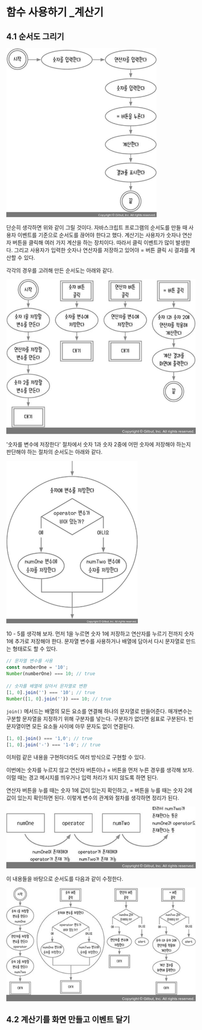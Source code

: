 # 함수 사용하기 _계산기

## 4.1 순서도 그리기

<img src='images/4-1.webp' alt='그림 4-1 계산기 순서도' width='400px' />

단순히 생각하면 위와 같이 그릴 것이다. 자바스크립트 프로그램의 순서도를 만들 때 사용자 이벤트를 기준으로 순서도를 끊어야 한다고 했다. 계산기는 사용자가 숫자나 연산자 버튼을 클릭해 여러 가지 계산을 하는 장치이다. 따라서 클릭 이벤트가 많이 발생한다. 그리고 사용자가 입력한 숫자나 연산자를 저장하고 있어야 = 버튼 클릭 시 결과를 계산할 수 있다.

각각의 경우를 고려해 만든 순서도는 아래와 같다.

![그림 4-2 재작성한 계산기 순서도 1](images/4-2.webp)

'숫자를 변수에 저장한다' 절차에서 숫자 1과 숫자 2중에 어떤 숫자에 저장해야 하는지 판단해야 하는 절차의 순서도는 아래와 같다.

<img src='images/4-3.webp' alt='그림 4-3 판단하기' width='350px' />

10 - 5를 생각해 보자. 먼저 1을 누르면 숫자 1에 저장하고 연산자를 누르기 전까지 숫자 1에 추가로 저장해야 한다. 문자열 변수를 사용하거나 배열에 담아서 다시 문자열로 만드는 형태로도 할 수 있다.

```js
// 문자열 변수를 사용
const numberOne = '10';
Number(numberOne) === 10; // true

// 숫자를 배열에 담아서 문자열로 변환
[1, 0].join('') === '10'; // true
Number([1, 0].join('')) === 10; // true
```

`join()` 메서드는 배열의 모든 요소를 연결해 하나의 문자열로 만들어준다. 매개변수는 구분할 문자열을 지정하기 위해 구분자를 넣는다. 구분자가 없다면 쉼표로 구분된다. 빈 문자열이면 모든 요소들 사이에 아무 문자도 없이 연결된다.

```js
[1, 0].join() === '1,0'; // true
[1, 0].join('-') === '1-0'; // true
```

이처럼 같은 내용을 구현하더라도 여러 방식으로 구현할 수 있다.

이번에는 숫자를 누르지 않고 연산자 버튼이나 = 버튼을 먼저 누른 경우를 생각해 보자. 이럴 때는 경고 메시지를 띄우거나 입력 처리가 되지 않도록 하면 된다.

연산자 버튼을 누를 때는 숫자 1에 값이 있는지 확인하고, = 버튼을 누를 때는 숫자 2에 값이 있는지 확인하면 된다. 이렇게 변수의 관계와 절차를 생각하면 정리가 된다.

![그림 4-4 변수의 관계](images/4-4.webp)

이 내용들을 바탕으로 순서도를 다음과 같이 수정한다.

![그림 4-5 재작성한 계산기 순서도 2](images/4-5.webp)

## 4.2 계산기를 화면 만들고 이벤트 달기
